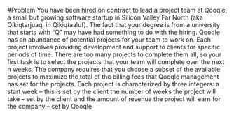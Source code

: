 #Problem
You have been hired on contract to lead a project team at Qooqle, a small but growing
software startup in Silicon Valley Far North (aka Qikiqtarjuaq, in Qikiqtaaluf). The fact that
your degree is from a university that starts with “Q” may have had something to do with the
hiring.
Qooqle has an abundance of potential projects for your team to work on. Each project
involves providing development and support to clients for specific periods of time.
There are too many projects to complete them all, so your first task is to select the projects
that your team will complete over the next n weeks. The company requires that you choose a
subset of the available projects to maximize the total of the billing fees that Qooqle
management has set for the projects.
Each project is characterized by three integers:
a start week – this is set by the client
the number of weeks the project will take – set by the client
and the amount of revenue the project will earn for the company – set by Qooqle
